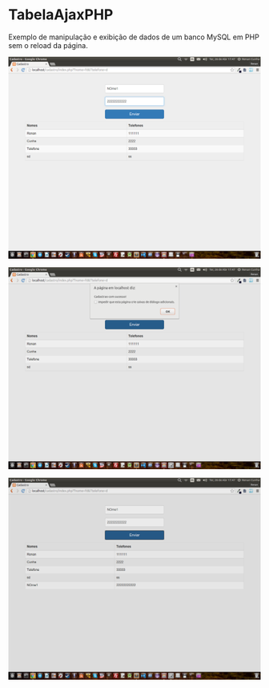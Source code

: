 # TabelaAjaxPHP
Exemplo de manipulação e exibição de dados de um banco MySQL em PHP sem o reload da página.


![alt tag](https://raw.githubusercontent.com/renancunha33/TabelaAjaxPHP/master/1.png)


![alt tag](https://raw.githubusercontent.com/renancunha33/TabelaAjaxPHP/master/2.png)


![alt tag](https://raw.githubusercontent.com/renancunha33/TabelaAjaxPHP/master/3.png)
